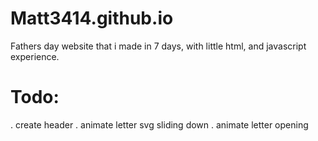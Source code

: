 # Matt3414.github.io
Fathers day website that i made in 7 days, with little html, and javascript experience.

# Todo:

. create header
. animate letter svg sliding down
. animate letter opening
